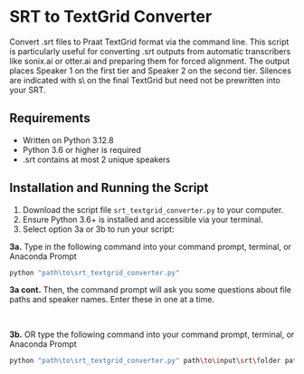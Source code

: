 # SRT to TextGrid Converter

Convert .srt files to Praat TextGrid format via the command line. This script is particularly useful for converting .srt outputs from automatic transcribers like sonix.ai or otter.ai and preparing them for forced alignment. The output places Speaker 1 on the first tier and Speaker 2 on the second tier. Silences are indicated with s\ on the final TextGrid but need not be prewritten into your SRT.

## Requirements
- Written on Python 3.12.8
- Python 3.6 or higher is required
- .srt contains at most 2 unique speakers

## Installation and Running the Script
1. Download the script file `srt_textgrid_converter.py` to your computer.
2. Ensure Python 3.6+ is installed and accessible via your terminal.
3. Select option 3a or 3b to run your script:

**3a.** Type in the following command into your command prompt, terminal, or Anaconda Prompt

```bash
python "path\to\srt_textgrid_converter.py"
```

**3a cont.** Then, the command prompt will ask you some questions about file paths and speaker names. Enter these in one at a time.

<br>

**3b.** OR type the following command into your command prompt, terminal, or Anaconda Prompt
```bash
python "path\to\srt_textgrid_converter.py" path\to\input\srt\folder path\to\output\textgrid\folder Speaker1NameDisplayedOnSRT Speaker2NameDisplayedOnSRT
```
